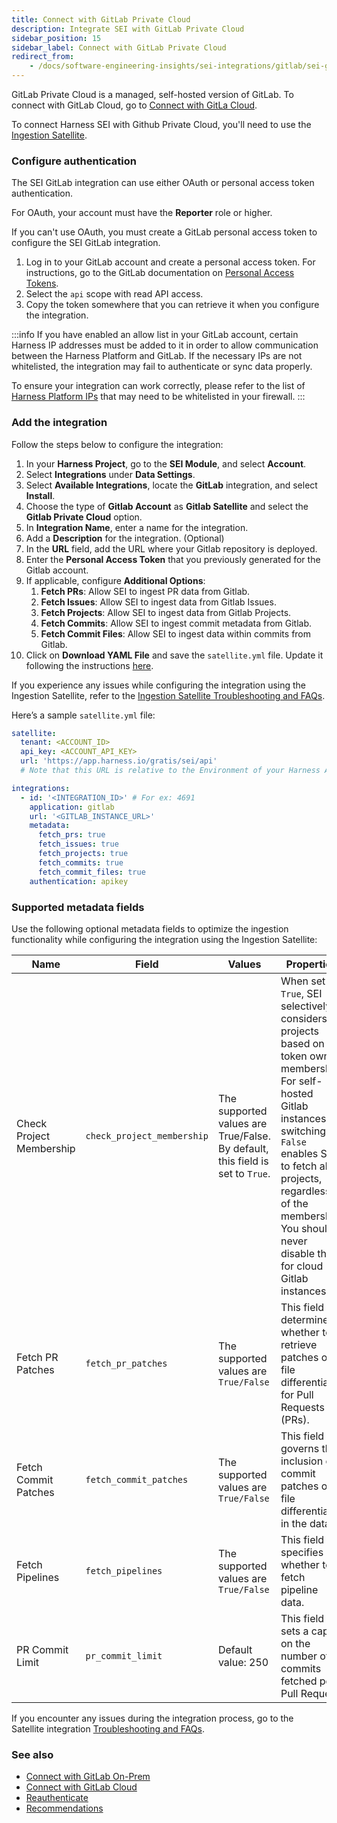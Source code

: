 ```yaml
---
title: Connect with GitLab Private Cloud
description: Integrate SEI with GitLab Private Cloud
sidebar_position: 15
sidebar_label: Connect with GitLab Private Cloud
redirect_from:
    - /docs/software-engineering-insights/sei-integrations/gitlab/sei-gitlab-private-cloud
---
```


GitLab Private Cloud is a managed, self-hosted version of GitLab. To connect with GitLab Cloud, go to [Connect with GitLa Cloud](/docs/software-engineering-insights/propelo-sei/setup-sei/configure-integrations/gitlab/sei-integration-gitlab).

To connect Harness SEI with Github Private Cloud, you'll need to use the [Ingestion Satellite](/docs/software-engineering-insights/propelo-sei/setup-sei/sei-ingestion-satellite/run-the-satellite-container).

### Configure authentication

The SEI GitLab integration can use either OAuth or personal access token authentication.

For OAuth, your account must have the **Reporter** role or higher.

If you can't use OAuth, you must create a GitLab personal access token to configure the SEI GitLab integration.

1. Log in to your GitLab account and create a personal access token. For instructions, go to the GitLab documentation on [Personal Access Tokens](https://docs.gitlab.com/ee/user/profile/personal_access_tokens.html).
2. Select the `api` scope with read API access.
3. Copy the token somewhere that you can retrieve it when you configure the integration.

:::info
If you have enabled an allow list in your GitLab account, certain Harness IP addresses must be added to it in order to allow communication between the Harness Platform and GitLab. If the necessary IPs are not whitelisted, the integration may fail to authenticate or sync data properly.

To ensure your integration can work correctly, please refer to the list of [Harness Platform IPs](/docs/platform/references/allowlist-harness-domains-and-ips) that may need to be whitelisted in your firewall.
:::

### Add the integration

Follow the steps below to configure the integration:

1. In your **Harness Project**, go to the **SEI Module**, and select **Account**.
2. Select **Integrations** under **Data Settings**.
3. Select **Available Integrations**, locate the **GitLab** integration, and select **Install**.
4. Choose the type of **Gitlab Account** as **Gitlab Satellite** and select the **Gitlab Private Cloud** option.
5. In **Integration Name**, enter a name for the integration.
6. Add a **Description** for the integration. (Optional)
7. In the **URL** field, add the URL where your Gitlab repository is deployed.
8. Enter the **Personal Access Token** that you previously generated for the Gitlab account.
9. If applicable, configure **Additional Options**:
   1. **Fetch PRs**: Allow SEI to ingest PR data from Gitlab.
   2. **Fetch Issues**: Allow SEI to ingest data from Gitlab Issues.
   3. **Fetch Projects**: Allow SEI to ingest data from Gitlab Projects.
   4. **Fetch Commits**: Allow SEI to ingest commit metadata from Gitlab.
   5. **Fetch Commit Files**: Allow SEI to ingest data within commits from Gitlab.
10. Click on **Download YAML File** and save the `satellite.yml` file. Update it following the instructions [here](/docs/software-engineering-insights/propelo-sei/setup-sei/sei-ingestion-satellite/satellite-overview).

If you experience any issues while configuring the integration using the Ingestion Satellite, refer to the [Ingestion Satellite Troubleshooting and FAQs](/docs/software-engineering-insights/propelo-sei/setup-sei/sei-ingestion-satellite/satellite-troubleshooting-and-faqs).

Here’s a sample `satellite.yml` file:

```yaml
satellite:
  tenant: <ACCOUNT_ID>
  api_key: <ACCOUNT_API_KEY>
  url: 'https://app.harness.io/gratis/sei/api'
  # Note that this URL is relative to the Environment of your Harness Account.

integrations:
  - id: '<INTEGRATION_ID>' # For ex: 4691
    application: gitlab
    url: '<GITLAB_INSTANCE_URL>'
    metadata:
      fetch_prs: true
      fetch_issues: true
      fetch_projects: true
      fetch_commits: true
      fetch_commit_files: true
    authentication: apikey

```

### Supported metadata fields

Use the following optional metadata fields to optimize the ingestion functionality while configuring the integration using the Ingestion Satellite:

| Name | Field | Values | Properties |
| - | - | - | - |
| Check Project Membership | `check_project_membership` | The supported values are True/False. By default, this field is set to `True`. | When set to `True`, SEI selectively considers projects based on token owner membership. For self-hosted Gitlab instances, switching to `False` enables SEI to fetch all projects, regardless of the membership. You should never disable this for cloud Gitlab instances. |
| Fetch PR Patches | `fetch_pr_patches` | The supported values are `True/False` | This field determines whether to retrieve patches or file differentials for Pull Requests (PRs). | 
| Fetch Commit Patches | `fetch_commit_patches` | The supported values are `True/False` | This field governs the inclusion of commit patches or file differentials in the data. |
| Fetch Pipelines | `fetch_pipelines` | The supported values are `True/False` | This field specifies whether to fetch pipeline data. |
| PR Commit Limit | `pr_commit_limit` | Default value: 250 | This field sets a cap on the number of commits fetched per Pull Request. |

If you encounter any issues during the integration process, go to the Satellite integration [Troubleshooting and FAQs](/docs/software-engineering-insights/propelo-sei/setup-sei/sei-ingestion-satellite/satellite-troubleshooting-and-faqs).

### See also

* [Connect with GitLab On-Prem](/docs/software-engineering-insights/propelo-sei/setup-sei/configure-integrations/gitlab/sei-gitlab-onprem)
* [Connect with GitLab Cloud](/docs/software-engineering-insights/propelo-sei/setup-sei/configure-integrations/gitlab/sei-integration-gitlab)
* [Reauthenticate](/docs/software-engineering-insights/propelo-sei/setup-sei/configure-integrations/reauthenticate-integration)
* [Recommendations](/docs/software-engineering-insights/propelo-sei/setup-sei/configure-integrations/gitlab/sei-gitlab-recommendations)